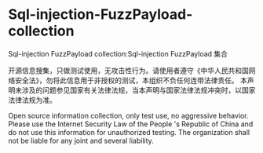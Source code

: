 # Sql-injection-FuzzPayload-collection
Sql-injection FuzzPayload collection:Sql-injection FuzzPayload 集合

开源信息搜集，只做测试使用，无攻击性行为。请使用者遵守《中华人民共和国网络安全法》，勿将此信息用于非授权的测试，本组织不负任何连带法律责任。
本声明未涉及的问题参见国家有关法律法规，当本声明与国家法律法规冲突时，以国家法律法规为准。

Open source information collection, only test use, no aggressive behavior. Please use the Internet Security Law of the People 's Republic of China and do not use this information for unauthorized testing. The organization shall not be liable for any joint and several liability.
